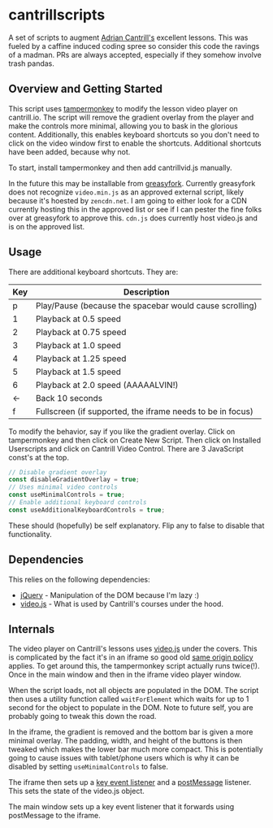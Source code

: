 # cantrillscripts

A set of scripts to augment [Adrian Cantrill's](cantrill.io) excellent lessons. This was fueled by a caffine
induced coding spree so consider this code the ravings of a madman. PRs are always accepted, especially if 
they somehow involve trash pandas.

## Overview and Getting Started

This script uses [tampermonkey](https://www.tampermonkey.net/) to modify the lesson video player on cantrill.io. 
The script will remove the gradient overlay from the player and make the controls more minimal, allowing you
to bask in the glorious content. Additionally, this enables keyboard shortcuts so you don't need to click on the
video window first to enable the shortcuts. Additional shortcuts have been added, because why not.

To start, install tampermonkey and then add cantrillvid.js manually.

In the future this may be installable from [greasyfork](https://greasyfork.org/). Currently greasyfork does not
recognize `video.min.js` as an approved external script, likely because it's hoested by `zencdn.net`. I am going 
to either look for a CDN currently hosting this in the approved list or see if I can pester the fine folks over
at greasyfork to approve this. `cdn.js` does currently host video.js and is on the approved list.

## Usage

There are additional keyboard shortcuts. They are:

| Key | Description                                                |
|-----|------------------------------------------------------------|
| p   | Play/Pause (because the spacebar would cause scrolling)    |
| 1   | Playback at 0.5 speed                                      |
| 2   | Playback at 0.75 speed                                     |
| 3   | Playback at 1.0 speed                                      |
| 4   | Playback at 1.25 speed                                     |
| 5   | Playback at 1.5 speed                                      |
| 6   | Playback at 2.0 speed (AAAAALVIN!)                         |
| ←   | Back 10 seconds                                            |
| f   | Fullscreen (if supported, the iframe needs to be in focus) |

To modify the behavior, say if you like the gradient overlay. Click on tampermonkey and then click on Create New Script.
Then click on Installed Userscripts and click on Cantrill Video Control. There are 3 JavaScript const's at the top.

```javascript
// Disable gradient overlay
const disableGradientOverlay = true;
// Uses minimal video controls
const useMinimalControls = true;
// Enable additional keyboard controls
const useAdditionalKeyboardControls = true;
```

These should (hopefully) be self explanatory. Flip any to false to disable that functionality.

## Dependencies

This relies on the following dependencies:
* [jQuery](https://jquery.com/) - Manipulation of the DOM because I'm lazy :)
* [video.js](https://videojs.com/) - What is used by Cantrill's courses under the hood.

## Internals

The video player on Cantrill's lessons uses [video.js](https://docs.videojs.com/) under the covers. This is complicated
by the fact it's in an iframe so good old [same origin policy](https://developer.mozilla.org/en-US/docs/Web/Security/Same-origin_policy) 
applies. To get around this, the tampermonkey script actually runs twice(!). Once in the main window and then in the iframe
video player window.

When the script loads, not all objects are populated in the DOM. The script then uses a utility function called `waitForElement` which
waits for up to 1 second for the object to populate in the DOM. Note to future self, you are probably going to tweak this down the road.

In the iframe, the gradient is removed and the bottom bar is given a more minimal overlay. The padding, width, and height of the buttons
is then tweaked which makes the lower bar much more compact. This is potentially going to cause issues with tablet/phone users which is
why it can be disabled by setting `useMinimalControls` to false.

The iframe then sets up a [key event listener](https://developer.mozilla.org/en-US/docs/Web/API/Element/keyup_event) and a 
[postMessage](https://developer.mozilla.org/en-US/docs/Web/API/Window/postMessage) listener. This sets the state of the video.js object.

The main window sets up a key event listener that it forwards using postMessage to the iframe.